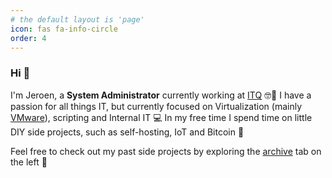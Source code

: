 ```yaml
---
# the default layout is 'page'
icon: fas fa-info-circle
order: 4
---
```


### Hi 👋

I'm Jeroen, a **System Administrator** currently working at [ITQ](https://itq.eu) 🤓🧡 I have a passion for all things IT, but currently focused on Virtualization (mainly [VMware](https://www.vmware.com/products.html?resource=product-listing%3Aanywhere-workspace)), scripting and Internal IT 💻 In my free time I spend time on little DIY side projects, such as self-hosting, IoT and Bitcoin 🔐

Feel free to check out my past side projects by exploring the [archive](https://vskills.nl/archives/) tab on the left 📑
